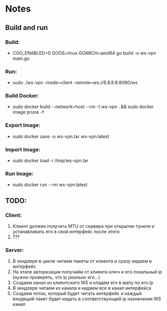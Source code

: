 # Notes

## Build and run

### Build:
- CGO_ENABLED=0 GOOS=linux GOARCH=amd64 go build -o ws-vpn main.go

### Run:
- sudo ./ws-vpn -mode=client -remote=ws://8.8.8.8:8080/ws

### Build Docker:
- sudo docker build --network=host --rm -t ws-vpn . && sudo docker image prune -f

### Export Image:
- sudo docker save -o ws-vpn.tar ws-vpn:latest

### Import Image:
- sudo docker load -i /tmp/ws-vpn.tar

### Run Image:
- sudo docker run --rm ws-vpn:latest

## TODO:

### Client:
  1. Клиент должен получать MTU от сервера при открытии тунеля и устанавливать его в свой интерфейс после этого
  2. ???

### Server:
  1. В хендлере в цикле читаем пакеты от клиента и сразу кидаем в интерфейс
  2. На этапе авторизации получайм от клиента ключ и его локальный ip (нужно проверять, что ip реально его...)
  3. Создаем канал из клиентского WS и кладем его в мапу по его ip
  4. В хендлере читаем из канала и кидаем все в канал интерфейса
  5. Создаем поток, который будет читать интерфейс и каждый входящий пакет будет кидать в соответствующий ip назначения WS канал